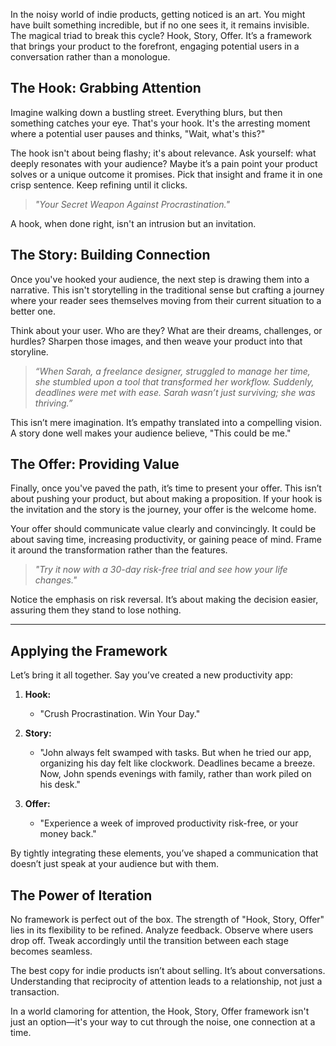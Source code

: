 In the noisy world of indie products, getting noticed is an art. You might have built something incredible, but if no one sees it, it remains invisible. The magical triad to break this cycle? Hook, Story, Offer. It’s a framework that brings your product to the forefront, engaging potential users in a conversation rather than a monologue.

## The Hook: Grabbing Attention

Imagine walking down a bustling street. Everything blurs, but then something catches your eye. That's your hook. It's the arresting moment where a potential user pauses and thinks, "Wait, what's this?"

The hook isn't about being flashy; it's about relevance. Ask yourself: what deeply resonates with your audience? Maybe it’s a pain point your product solves or a unique outcome it promises. Pick that insight and frame it in one crisp sentence. Keep refining until it clicks.

> *"Your Secret Weapon Against Procrastination."* 

A hook, when done right, isn't an intrusion but an invitation.

## The Story: Building Connection

Once you've hooked your audience, the next step is drawing them into a narrative. This isn't storytelling in the traditional sense but crafting a journey where your reader sees themselves moving from their current situation to a better one.

Think about your user. Who are they? What are their dreams, challenges, or hurdles? Sharpen those images, and then weave your product into that storyline.

> *“When Sarah, a freelance designer, struggled to manage her time, she stumbled upon a tool that transformed her workflow. Suddenly, deadlines were met with ease. Sarah wasn’t just surviving; she was thriving.”*

This isn’t mere imagination. It’s empathy translated into a compelling vision. A story done well makes your audience believe, "This could be me."

## The Offer: Providing Value

Finally, once you've paved the path, it’s time to present your offer. This isn’t about pushing your product, but about making a proposition. If your hook is the invitation and the story is the journey, your offer is the welcome home.

Your offer should communicate value clearly and convincingly. It could be about saving time, increasing productivity, or gaining peace of mind. Frame it around the transformation rather than the features.

> *"Try it now with a 30-day risk-free trial and see how your life changes."*

Notice the emphasis on risk reversal. It’s about making the decision easier, assuring them they stand to lose nothing.

---

## Applying the Framework

Let’s bring it all together. Say you’ve created a new productivity app:

1. **Hook:** 
   - "Crush Procrastination. Win Your Day."

2. **Story:**
   - "John always felt swamped with tasks. But when he tried our app, organizing his day felt like clockwork. Deadlines became a breeze. Now, John spends evenings with family, rather than work piled on his desk."

3. **Offer:**
   - "Experience a week of improved productivity risk-free, or your money back."

By tightly integrating these elements, you’ve shaped a communication that doesn’t just speak at your audience but with them.

## The Power of Iteration

No framework is perfect out of the box. The strength of "Hook, Story, Offer" lies in its flexibility to be refined. Analyze feedback. Observe where users drop off. Tweak accordingly until the transition between each stage becomes seamless.

The best copy for indie products isn’t about selling. It’s about conversations. Understanding that reciprocity of attention leads to a relationship, not just a transaction.

In a world clamoring for attention, the Hook, Story, Offer framework isn't just an option—it's your way to cut through the noise, one connection at a time.
